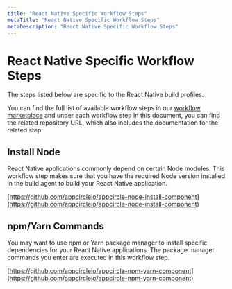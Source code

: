 ```yaml
---
title: "React Native Specific Workflow Steps"
metaTitle: "React Native Specific Workflow Steps"
metaDescription: "React Native Specific Workflow Steps"
---
```

# React Native Specific Workflow Steps

The steps listed below are specific to the React Native build profiles.

You can find the full list of available workflow steps in our [workflow marketplace](https://github.com/appcircleio/appcircle-workflow-components) and under each workflow step in this document, you can find the related repository URL, which also includes the documentation for the related step.

## Install Node

React Native applications commonly depend on certain Node modules. This workflow step makes sure that you have the required Node version installed in the build agent to build your React Native application.

[https://github.com/appcircleio/appcircle-node-install-component](https://github.com/appcircleio/appcircle-node-install-component)

## npm/Yarn Commands

You may want to use npm or Yarn package manager to install specific dependencies for your React Native applications. The package manager commands you enter are executed in this workflow step.

[https://github.com/appcircleio/appcircle-npm-yarn-component](https://github.com/appcircleio/appcircle-npm-yarn-component)



